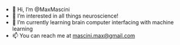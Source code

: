 - 👋 Hi, I’m @MaxMascini
- 👀 I’m interested in all things neuroscience!
- 🌱 I’m currently learning brain computer interfacing with machine learning
- 📫 You can reach me at mascini.max@gmail.com

<!---
MaxMascini/MaxMascini is a ✨ special ✨ repository because its `README.md` (this file) appears on your GitHub profile.
You can click the Preview link to take a look at your changes.
--->
